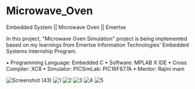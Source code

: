 # Microwave_Oven
Embedded System || Microwave Oven || Emertxe

In this project, "Microwave Oven Simulation" project is being implemented based on my learnings from Emertxe Information Technologies' Embedded Systems Internship Program.

• Programming Language: Embedded C
• Software: MPLAB X IDE
• Cross Compiler: XC8
• Simulator: PICSimLab: PIC16F877A
• Mentor: Rajini mam

![Screenshot (43)](https://github.com/appradeep/Microwave_Oven/assets/85397898/b8b12d19-7e64-4c1c-a2e1-e4d8e7181871)
![1](https://github.com/appradeep/Microwave_Oven/assets/85397898/580dc44e-989b-49f8-b8ca-f6fca3961e0b)
![2](https://github.com/appradeep/Microwave_Oven/assets/85397898/996ec04a-30c5-49a2-9e0a-3dde9c8c95d3)
![3](https://github.com/appradeep/Microwave_Oven/assets/85397898/c9d701e8-5f8d-4c9d-99da-4d94fc6cafea)
![4](https://github.com/appradeep/Microwave_Oven/assets/85397898/37e51050-f872-4fee-9d5b-13d8aaf20b04)
![5](https://github.com/appradeep/Microwave_Oven/assets/85397898/03623499-24f9-4f73-bb48-acb3f94627fe)
